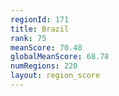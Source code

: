 ```yaml
---
regionId: 171
title: Brazil
rank: 75
meanScore: 70.48
globalMeanScore: 68.78
numRegions: 220
layout: region_score
---
```

